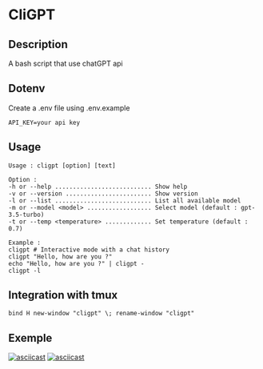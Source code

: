 # CliGPT

## Description

A bash script that use chatGPT api

## Dotenv

Create a .env file using .env.example

```
API_KEY=your api key
```

## Usage

```
Usage : cligpt [option] [text]

Option :
-h or --help ........................... Show help
-v or --version ........................ Show version
-l or --list ........................... List all available model
-m or --model <model> .................. Select model (default : gpt-3.5-turbo)
-t or --temp <temperature> ............. Set temperature (default : 0.7)

Example :
cligpt # Interactive mode with a chat history
cligpt "Hello, how are you ?"
echo "Hello, how are you ?" | cligpt -
cligpt -l
```

## Integration with tmux
```
bind H new-window "cligpt" \; rename-window "cligpt"
```

## Exemple

[![asciicast](https://asciinema.org/a/568168.svg)](https://asciinema.org/a/568168)
[![asciicast](https://asciinema.org/a/568170.svg)](https://asciinema.org/a/568170)
